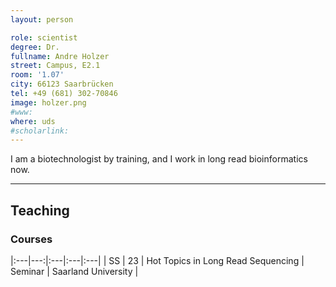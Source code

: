 ```yaml
---
layout: person

role: scientist
degree: Dr.
fullname: Andre Holzer
street: Campus, E2.1
room: '1.07'
city: 66123 Saarbrücken
tel: +49 (681) 302-70846
image: holzer.png
#www:
where: uds
#scholarlink:
---
```


I am a biotechnologist by training, and I work in long read bioinformatics now.

---

## Teaching

### Courses

|:---|---:|:---|:---|:---|
| SS | 23 | Hot Topics in Long Read Sequencing  | Seminar | Saarland University |
